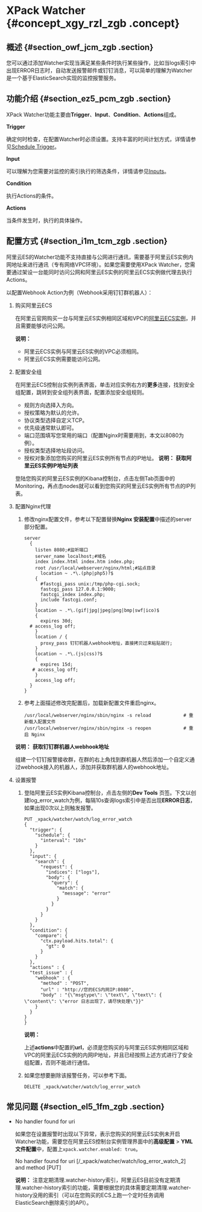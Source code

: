 # XPack Watcher {#concept_xgy_rzl_zgb .concept}

## 概述 {#section_owf_jcm_zgb .section}

您可以通过添加Watcher实现当满足某些条件时执行某些操作，比如当logs索引中出现ERROR日志时，自动发送报警邮件或钉钉消息，可以简单的理解为Watcher是一个基于ElasticSearch实现的监控报警服务。

## 功能介绍 {#section_ez5_pcm_zgb .section}

XPack Watcher功能主要由**Trigger**、**Input**、**Condition**、**Actions**组成。

**Trigger**

确定何时检查，在配置Watcher时必须设置。支持丰富的时间计划方式，详情请参见[Schedule Trigger](https://www.elastic.co/guide/en/x-pack/5.5/trigger-schedule.html)。

**Input**

可以理解为您需要对监控的索引执行的筛选条件，详情请参见[Inputs](https://www.elastic.co/guide/en/x-pack/5.5/input.html)。

**Condition**

执行Actions的条件。

**Actions**

当条件发生时，执行的具体操作。

## 配置方式 {#section_i1m_tcm_zgb .section}

阿里云ES的Watcher功能不支持直接与公网进行通讯，需要基于阿里云ES实例内网地址来进行通讯（专有网络VPC环境）。如果您需要使用XPack Watcher，您需要通过架设一台能同时访问公网和阿里云ES实例的阿里云ECS实例做代理去执行Actions。

以配置Webhook Action为例（Webhook采用钉钉群机器人）：

1.  购买阿里云ECS

    在阿里云官网购买一台与阿里云ES实例相同区域和VPC的[阿里云ECS实例](https://www.alibabacloud.com/product/ecs)，并且需要能够访问公网。

    **说明：** 

    -   阿里云ECS实例与阿里云ES实例的VPC必须相同。
    -   阿里云ECS实例需要能访问公网。
2.  配置安全组

    在阿里云ECS控制台实例列表界面，单击对应实例右方的**更多**连接，找到安全组配置，跳转到安全组列表界面，配置添加安全组规则。

    -   规则方向选择入方向。
    -   授权策略为默认的允许。
    -   协议类型选择自定义TCP。
    -   优先级通常默认即可。
    -   端口范围填写您常用的端口（配置Nginx时需要用到，本文以8080为例）。
    -   授权类型选择地址段访问。
    -   授权对象添加您购买的阿里云ES实例所有节点的IP地址。
    **说明：** **获取阿里云ES实例IP地址列表**

    登陆您购买的阿里云ES实例的Kibana控制台，点击左侧Tab页面中的Monitoring，再点击nodes就可以看到您购买的阿里云ES实例所有节点的IP列表。

3.  配置Nginx代理

    1.  修改nginx配置文件，参考以下配置替换**Nginx 安装配置**中描述的server部分配置。

        ```
        server
          {
            listen 8080;#监听端口
            server_name localhost;#域名
            index index.html index.htm index.php;
            root /usr/local/webserver/nginx/html;#站点目录
              location ~ .*\.(php|php5)?$
            {
              #fastcgi_pass unix:/tmp/php-cgi.sock;
              fastcgi_pass 127.0.0.1:9000;
              fastcgi_index index.php;
              include fastcgi.conf;
            }
            location ~ .*\.(gif|jpg|jpeg|png|bmp|swf|ico)$
            {
              expires 30d;
          # access_log off;
            }
            location / {
              proxy_pass 钉钉机器人webhook地址，直接拷贝过来粘贴就行;
            }
            location ~ .*\.(js|css)?$
            {
              expires 15d;
           # access_log off;
            }
            access_log off;
          }
        }
        ```

    2.  参考上面描述修改完配置后，加载新配置文件重启nginx。

        ```
        /usr/local/webserver/nginx/sbin/nginx -s reload            # 重新载入配置文件
        /usr/local/webserver/nginx/sbin/nginx -s reopen            # 重启 Nginx
        ```

    **说明：** **获取钉钉群机器人webhook地址**

    组建一个钉钉报警接收群，在群的右上角找到群机器人然后添加一个自定义通过webhook接入的机器人，添加并获取群机器人的webhook地址。

4.  设置报警
    1.  登陆阿里云ES实例Kibana控制台，点击左侧的**Dev Tools** 页签。下文以创建log\_error\_watch为例，每隔10s查询logs索引中是否出现**ERROR日志**，如果出现0次以上则触发报警。

        ```
        PUT _xpack/watcher/watch/log_error_watch
        {
          "trigger": {
            "schedule": {
              "interval": "10s"
            }
          },
          "input": {
            "search": {
              "request": {
                "indices": ["logs"],
                "body": {
                  "query": {
                    "match": {
                      "message": "error"
                    }
                  }
                }
              }
            }
          },
          "condition": {
            "compare": {
              "ctx.payload.hits.total": {
                "gt": 0
              }
            }
          },
          "actions" : {
          "test_issue" : {
            "webhook" : {
              "method" : "POST",
              "url" : "http://您的ECS内网IP:8080",
              "body" : "{\"msgtype\": \"text\", \"text\": { \"content\": \"error 日志出现了，请尽快处理\"}}"
            }
          }
        }
        }
        ```

        **说明：** 

        上述**actions**中配置的**url**，必须是您购买的与阿里云ES实例相同区域和VPC的阿里云ECS实例的内网IP地址，并且已经按照上述方式进行了安全组配置，否则不能进行通信。

    2.  如果您想要删除该报警任务，可以参考下面。

        `DELETE _xpack/watcher/watch/log_error_watch`


## 常见问题 {#section_el5_1fm_zgb .section}

-   No handler found for uri

    如果您在设置报警时出现以下异常，表示您购买的阿里云ES实例未开启Watcher功能，需要您在阿里云ES控制台实例管理界面中的**高级配置** \> **YML文件配置**中，配置上`xpack.watcher.enabled: true`。

    No handler found for uri \[/\_xpack/watcher/watch/log\_error\_watch\_2\] and method \[PUT\]

    **说明：** 注意定期清理.watcher-history索引，阿里云ES目前没有定期清理.watcher-history索引的功能，需要根据您的具体需要定期清理.watcher-history没用的索引（可以在您购买的ECS上跑一个定时任务调用ElasticSearch删除索引的API）。



